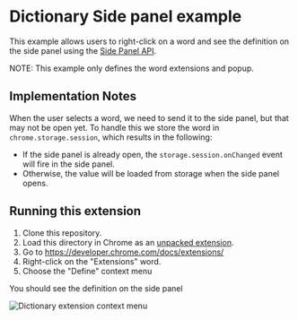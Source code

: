 # Dictionary Side panel example

This example allows users to right-click on a word and see the definition on the side panel using the [Side Panel API](https://developer.chrome.com/docs/extensions/reference/sidePanel/).

NOTE: This example only defines the word extensions and popup.

## Implementation Notes

When the user selects a word, we need to send it to the side panel, but that
may not be open yet. To handle this we store the word in
`chrome.storage.session`, which results in the following:

- If the side panel is already open, the `storage.session.onChanged` event
  will fire in the side panel.
- Otherwise, the value will be loaded from storage when the side panel opens.

## Running this extension

1. Clone this repository.
2. Load this directory in Chrome as an [unpacked extension](https://developer.chrome.com/docs/extensions/mv3/getstarted/development-basics/#load-unpacked).
3. Go to https://developer.chrome.com/docs/extensions/
4. Right-click on the "Extensions" word.
5. Choose the "Define" context menu

You should see the definition on the side panel

<img src="https://wd.imgix.net/image/BhuKGJaIeLNPW9ehns59NfwqKxF2/aC3zkJDPliNLXdvfugeU.png" alt="Dictionary extension context menu">
